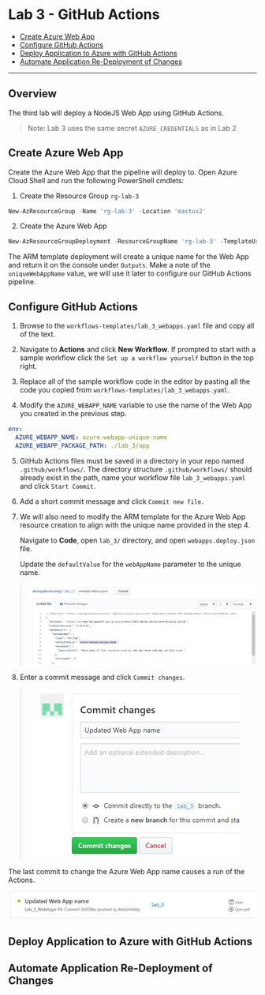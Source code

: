 # Lab 3 - GitHub Actions

- [Create Azure Web App](#Create-Azure-Web-App)
- [Configure GitHub Actions](#Configure-GitHub-Actions)
- [Deploy Application to Azure with GitHub Actions](#Deploy-Application-to-Azure-with-GitHub-Actions)
- [Automate Application Re-Deployment of Changes](#Automate-Application-Re-Deployment-of-Changes)
<!-- - [Scale Out Resources](#Scale-Out-Resources)
- [Clean Up Resources](#Clean-Up-Resources) -->

---

## Overview

The third lab will deploy a NodeJS Web App using GitHub Actions.

> Note: Lab 3 uses the same secret `AZURE_CREDENTIALS` as in Lab 2

## Create Azure Web App

Create the Azure Web App that the pipeline will deploy to. Open Azure Cloud Shell and run the following PowerShell cmdlets:

1. Create the Resource Group `rg-lab-3`

```powershell
New-AzResourceGroup -Name 'rg-lab-3' -Location 'eastus2'
```

2. Create the Azure Web App

```powershell
New-AzResourceGroupDeployment -ResourceGroupName 'rg-lab-3' -TemplateUri https://raw.githubusercontent.com/softchoice-corp/DevOpsBootcamp/master/lab_3/webapps.deploy.json -Verbose
```

The ARM template deployment will create a unique name for the Web App and return it on the console under `Outputs`. Make a note of the `uniqueWebAppName` value, we will use it later to configure our GitHub Actions pipeline.

## Configure GitHub Actions

1. Browse to the `workflows-templates/lab_3_webapps.yaml` file and copy all of the text.

2. Navigate to **Actions** and click **New Workflow**. If prompted to start with a sample workflow click the `Set up a workflow yourself` button in the top right.

3. Replace all of the sample workflow code in the editor by pasting all the code you copied from `workflows-templates/lab_3_webapps.yaml`.

4. Modify the `AZURE_WEBAPP_NAME` variable to use the name of the Web App you created in the previous step.

```yaml
env:
  AZURE_WEBAPP_NAME: azure-webapp-unique-name
  AZURE_WEBAPP_PACKAGE_PATH: ./lab_3/app
```


5. GitHub Actions files must be saved in a directory in your repo named `.github/workflows/`. The directory structure `.github/workflows/` should already exist in the path, name your workflow file `lab_3_webapps.yaml` and click `Start Commit`.

6. Add a short commit message and click `Commit new file`.

7. We will also need to modify the ARM template for the Azure Web App resource creation to align with the unique name provided in the step 4.

   Navigate to **Code**, open `lab_3/` directory, and open `webapps.deploy.json` file.

   Update the `defaultValue` for the `webAppName` parameter to the unique name.

> ![lab_3_workflow_01](images/lab_3_workflow_01.jpg)

8. Enter a commit message and click `Commit changes`.

> ![lab_3_workflow_02](images/lab_3_workflow_02.jpg)

The last commit to change the Azure Web App name causes a run of the Actions.

![lab_3_workflow_03](images/lab_3_workflow_03.jpg)

## Deploy Application to Azure with GitHub Actions

## Automate Application Re-Deployment of Changes
